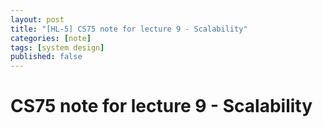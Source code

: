 ```yaml
---
layout: post
title: "[HL-5] CS75 note for lecture 9 - Scalability"
categories: [note]
tags: [system design]
published: false
---
```


CS75 note for lecture 9 - Scalability
===





